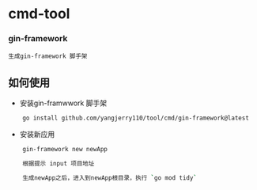 <!--
 * @Author: Jerry.Yang
 * @Date: 2023-04-27 11:35:01
 * @LastEditors: Jerry.Yang
 * @LastEditTime: 2023-04-28 16:10:07
 * @Description: 
-->

# cmd-tool
### gin-framework
    生成gin-framework 脚手架

## 如何使用
- 安装gin-framwwork 脚手架
``` bash
    go install github.com/yangjerry110/tool/cmd/gin-framework@latest
```

- 安装新应用
``` bash
    gin-framework new newApp
```
``` bash
    根据提示 input 项目地址
```
``` bash
    生成newApp之后，进入到newApp根目录，执行 `go mod tidy`
```
